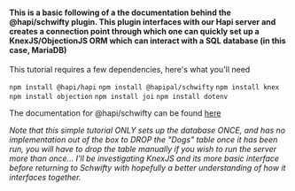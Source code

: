 <h4>This is a basic following of a the documentation behind the @hapi/schwifty plugin.  This plugin interfaces with our Hapi server and creates a connection point through which one can quickly set up a KnexJS/ObjectionJS ORM which can interact with a SQL database (in this case, MariaDB)</h4>

This tutorial requires a few dependencies, here's what you'll need

`npm install @hapi/hapi`
`npm install @hapipal/schwifty`
`npm install knex`
`npm install objection`
`npm install joi`
`npm install dotenv`

<p>The documentation for @hapi/schwifty can be found <a href="https://hapipal.com/docs/schwifty">here</a></p>

_Note that this simple tutorial ONLY sets up the database ONCE, and has no implementation out of the box to DROP the "Dogs" table once it has been run, you will have to drop the table manually if you wish to run the server more than once... I'll be investigating KnexJS and its more basic interface before returning to Schwifty with hopefully a better understanding of how it interfaces together._
